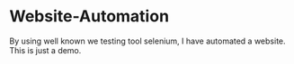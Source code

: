 # Website-Automation

By using well known we testing tool selenium, I have automated a website. This is just a demo.
